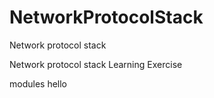 # NetworkProtocolStack
Network protocol stack

Network protocol stack Learning Exercise

modules hello
